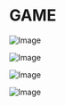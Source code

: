 # GAME
 ![Image](https://github.com/user-attachments/assets/03e10750-35f0-4c1e-9bce-683c969b1bd8)

![Image](https://github.com/user-attachments/assets/f1629168-a50c-41f2-bddd-7d2f2e35896b)

![Image](https://github.com/user-attachments/assets/6e45bd32-c559-4883-82da-88d0ddf51849)

![Image](https://github.com/user-attachments/assets/00374670-8746-4d1c-a118-966c421e9f98)

